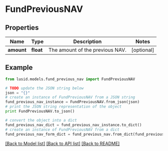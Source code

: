 # FundPreviousNAV


## Properties
Name | Type | Description | Notes
------------ | ------------- | ------------- | -------------
**amount** | **float** | The amount of the previous NAV. | [optional] 

## Example

```python
from lusid.models.fund_previous_nav import FundPreviousNAV

# TODO update the JSON string below
json = "{}"
# create an instance of FundPreviousNAV from a JSON string
fund_previous_nav_instance = FundPreviousNAV.from_json(json)
# print the JSON string representation of the object
print FundPreviousNAV.to_json()

# convert the object into a dict
fund_previous_nav_dict = fund_previous_nav_instance.to_dict()
# create an instance of FundPreviousNAV from a dict
fund_previous_nav_form_dict = fund_previous_nav.from_dict(fund_previous_nav_dict)
```
[[Back to Model list]](../README.md#documentation-for-models) [[Back to API list]](../README.md#documentation-for-api-endpoints) [[Back to README]](../README.md)


